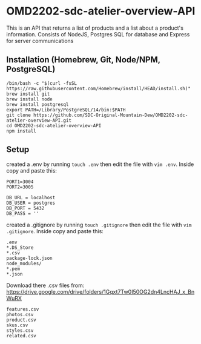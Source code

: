 # OMD2202-sdc-atelier-overview-API
This is an API that returns a list of products and a list about a product's information. Consists of NodeJS, Postgres SQL for database and Express for server communications

## Installation (Homebrew, Git, Node/NPM, PostgreSQL)
```
/bin/bash -c "$(curl -fsSL https://raw.githubusercontent.com/Homebrew/install/HEAD/install.sh)"
brew install git
brew install node
brew install postgresql
export PATH=/Library/PostgreSQL/14/bin:$PATH
git clone https://github.com/SDC-Original-Mountain-Dew/OMD2202-sdc-atelier-overview-API.git
cd OMD2202-sdc-atelier-overview-API
npm install
```
## Setup
created a .env by running `touch .env` then edit the file with `vim .env`. Inside copy and paste this:
```
PORT1=3004
PORT2=3005

DB_URL = localhost
DB_USER = postgres
DB_PORT = 5432
DB_PASS = ''
```
created a .gitignore by running `touch .gitignore` then edit the file with `vim .gitignore`. Inside copy and paste this:
```
.env
*.DS_Store
*.csv
package-lock.json
node_modules/
*.pem
*.json
```
Download there .csv files from: https://drive.google.com/drive/folders/1Gqxt7Tw0I50OG2dn4LncHAJ_x_BnWuRX
```
features.csv
photos.csv
product.csv
skus.csv
styles.csv
related.csv
```
